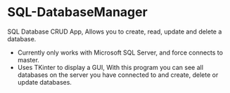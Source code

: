 # SQL-DatabaseManager
SQL Database CRUD App, Allows you to create, read, update and delete a database. 


- Currently only works with Microsoft SQL Server, and force connects to master. 
- Uses TKinter to display a GUI, With this program you can see all databases on the server you have connected to and create, delete or update databases.

